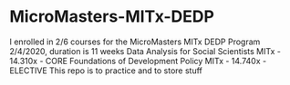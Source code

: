 # MicroMasters-MITx-DEDP
I enrolled in 2/6 courses for the MicroMasters MITx DEDP Program 2/4/2020, duration is 11 weeks
Data Analysis for Social Scientists MITx - 14.310x - CORE
Foundations of Development Policy MITx - 14.740x - ELECTIVE
This repo is to practice and to store stuff
